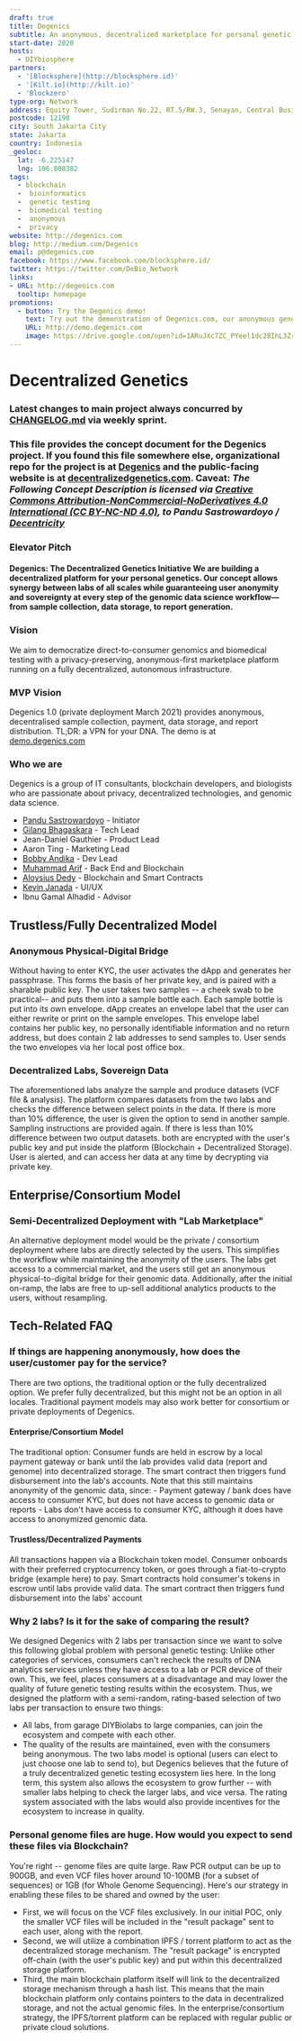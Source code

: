 ```yaml
---
draft: true
title: Degenics 
subtitle: An anonymous, decentralized marketplace for personal genetic testing - built on the Polkadot blockchain.
start-date: 2020
hosts:
  - DIYbiosphere
partners:
  - '[Blocksphere](http://blocksphere.id)'
  - '[Kilt.io](http://kilt.io)'
  - 'Blockzero'
type-org: Network
address: Equity Tower, Sudirman No.22, RT.5/RW.3, Senayan, Central Business District  
postcode: 12190
city: South Jakarta City
state: Jakarta
country: Indonesia
_geoloc:
  lat: -6.225147
  lng: 106.808382
tags:
  - blockchain
  -  bioinformatics
  -  genetic testing
  -  biomedical testing
  -  anonymous
  -  privacy
website: http://degenics.com
blog: http://medium.com/Degenics
email: p@degenics.com
facebook: https://www.facebook.com/blocksphere.id/
twitter: https://twitter.com/DeBio_Network
links:
- URL: http://degenics.com
  tooltip: homepage
promotions:
  - button: Try the Degenics demo!
    text: Try out the demonstration of Degenics.com, our anonymous genetic testing marketplace!
    URL: http://demo.degenics.com
    image: https://drive.google.com/open?id=1ARuJXc7ZC_PYeel1dc28IhL3ZrWuclSM
---
```


# Decentralized Genetics
### Latest changes to main project always concurred by [CHANGELOG.md](https://github.com/Degenics/degenics-public/blob/main/CHANGELOG.md) via weekly sprint.
### This file provides the concept document for the Degenics project. If you found this file somewhere else, organizational repo for the project is at [Degenics](http://github.com/Degenics) and the public-facing website is at [decentralizedgenetics.com](http://decentralizedgenetics.com). Caveat: *The Following Concept Description is licensed via [Creative Commons Attribution-NonCommercial-NoDerivatives 4.0 International (CC BY-NC-ND 4.0)](https://creativecommons.org/licenses/by-nc-nd/4.0/), to Pandu Sastrowardoyo / [Decentricity](http://github.com/Decentricity)*
### Elevator Pitch
#### Degenics: The Decentralized Genetics Initiative We are building a decentralized platform for your personal genetics. Our concept allows synergy between labs of all scales while guaranteeing user anonymity and sovereignty at every step of the genomic data science workflow— from sample collection, data storage, to report generation.
### Vision
We aim to democratize direct-to-consumer genomics and biomedical testing with a privacy-preserving, anonymous-first marketplace platform running on a fully decentralized, autonomous infrastructure.
### MVP Vision
Degenics 1.0 (private deployment March 2021) provides anonymous, decentralised sample collection, payment, data storage, and report distribution. TL;DR: a VPN for your DNA. The demo is at [demo.degenics.com](http://demo.degenics.com)
### Who we are
Degenics is a group of IT consultants, blockchain developers, and biologists who are passionate about privacy, decentralized technologies, and genomic data science.
* [Pandu Sastrowardoyo](http://github.com/Decentricity) - Initiator
* [Gilang Bhagaskara](http://github.com/gilangbh) - Tech Lead
* Jean-Daniel Gauthier - Product Lead
* Aaron Ting - Marketing Lead
* [Bobby Andika](http://github.com/ybobby) - Dev Lead
* [Muhammad Arif](http://github.com/marcondol) - Back End and Blockchain
* [Aloysius Dedy](http://github.com/aloisius82) - Blockchain and Smart Contracts
* [Kevin Janada](http://github.com/kevinjanada) - UI/UX
* Ibnu Gamal Alhadid - Advisor
## Trustless/Fully Decentralized Model
### Anonymous Physical-Digital Bridge
Without having to enter KYC, the user activates the dApp and generates her passphrase. This forms the basis of her private key, and is paired with a sharable public key. The user takes two samples -- a cheek swab to be practical-- and puts them into a sample bottle each. Each sample bottle is put into its own envelope. dApp creates an envelope label that the user can either rewrite or print on the sample envelopes. This envelope label contains her public key, no personally identifiable information and no return address, but does contain 2 lab addresses to send samples to. User sends the two envelopes via her local post office box.
### Decentralized Labs, Sovereign Data
The aforementioned labs analyze the sample and produce datasets (VCF file & analysis). The platform compares datasets from the two labs and checks the difference between select points in the data. If there is more than 10% difference, the user is given the option to send in another sample. Sampling instructions are provided again. If there is less than 10% difference between two output datasets. both are encrypted with the user's public key and put inside the platform (Blockchain + Decentralized Storage). User is alerted, and can access her data at any time by decrypting via private key.
## Enterprise/Consortium Model
### Semi-Decentralized Deployment with "Lab Marketplace"
An alternative deployment model would be the private / consortium deployment where labs are directly selected by the users. This simplifies the workflow while maintaining the anonymity of the users. The labs get access to a commercial market, and the users still get an anonymous physical-to-digital bridge for their genomic data. Additionally, after the initial on-ramp, the labs are free to up-sell additional analytics products to the users, without resampling.
## Tech-Related FAQ
### If things are happening anonymously, how does the user/customer pay for the service?
There are two options, the traditional option or the fully decentralized option. We prefer fully decentralized, but this might not be an option in all locales. Traditional payment models may also work better for consortium or private deployments of Degenics.
#### Enterprise/Consortium Model
The traditional option: Consumer funds are held in escrow by a local payment gateway or bank until the lab provides valid data (report and genome) into decentralized storage. The smart contract then triggers fund disbursement into the lab's accounts. Note that this still maintains anonymity of the genomic data, since: - Payment gateway / bank does have access to consumer KYC, but does not have access to genomic data or reports - Labs don't have access to consumer KYC, although it does have access to anonymized genomic data.
#### Trustless/Decentralized Payments
All transactions happen via a Blockchain token model. Consumer onboards with their preferred cryptocurrency token, or goes through a fiat-to-crypto bridge (example here) to pay. Smart contracts hold consumer's tokens in escrow until labs provide valid data. The smart contract then triggers fund disbursement into the labs' account
### Why 2 labs? Is it for the sake of comparing the result?
We designed Degenics with 2 labs per transaction since we want to solve this following global problem with personal genetic testing: Unlike other categories of services, consumers can't recheck the results of DNA analytics services unless they have access to a lab or PCR device of their own. This, we feel, places consumers at a disadvantage and may lower the quality of future genetic testing results within the ecosystem. Thus, we designed the platform with a semi-random, rating-based selection of two labs per transaction to ensure two things:
- All labs, from garage DIYBiolabs to large companies, can join the ecosystem and compete with each other.
- The quality of the results are maintained, even with the consumers being anonymous. The two labs model is optional (users can elect to just choose one lab to send to), but Degenics believes that the future of a truly decentralized genetic testing ecosystem lies here. In the long term, this system also allows the ecosystem to grow further -- with smaller labs helping to check the larger labs, and vice versa. The rating system associated with the labs would also provide incentives for the ecosystem to increase in quality.
### Personal genome files are huge. How would you expect to send these files via Blockchain?
You're right -- genome files are quite large. Raw PCR output can be up to 900GB, and even VCF files hover around 10-100MB (for a subset of sequences) or 1GB (for Whole Genome Sequencing). Here's our strategy in enabling these files to be shared and owned by the user:
* First, we will focus on the VCF files exclusively. In our initial POC, only the smaller VCF files will be included in the "result package" sent to each user, along with the report.
* Second, we will utilize a combination IPFS / torrent platform to act as the decentralized storage mechanism. The "result package" is encrypted off-chain (with the user's public key) and put within this decentralized storage platform.
* Third, the main blockchain platform itself will link to the decentralized storage mechanism through a hash list. This means that the main blockchain platform only contains pointers to the data in decentralized storage, and not the actual genomic files. In the enterprise/consortium strategy, the IPFS/torrent platform can be replaced with regular public or private cloud solutions.
